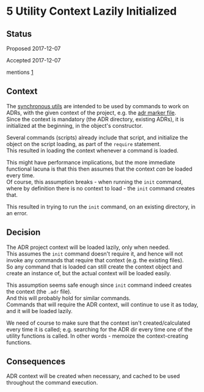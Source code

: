 # 5 Utility Context Lazily Initialized

## Status

Proposed 2017-12-07

Accepted 2017-12-07

mentions [1](1-ADR_directory_identified_by_marker_file.md)

## Context

The [synchronous utils](../../src/adr_util_sync.js) are intended to be used by commands to work on ADRs, with the given context of the project, e.g. the [adr marker file](1-ADR_directory_identified_by_marker_file.md).  
Since the context is mandatory (the ADR directory, existing ADRs), it is initialized at the beginning, in the object's constructor.

Several commands (scripts) already include that script, and initialize the object on the script loading, as part of the `require` statement.  
This resulted in loading the context whenever a command is loaded.  

This might have performance implications, but the more immediate functional lacuna is that this then assumes that the context *can* be loaded every time.  
Of course, this assumption breaks - when running the `init` command, where by definition there is no context to load - the `init` command creates that.

This resulted in trying to run the `init` command, on an existing directory, in an error.

## Decision
The ADR project context will be loaded lazily, only when needed.  
This assumes the `init` command doesn't require it, and hence will not invoke any commands that require that context (e.g. the existing files).  
So any command that is loaded can still create the context object and create an instance of, but the actual context will be loaded easily.

This assumption seems safe enough since `init` command indeed creates the context (the `.adr` file).  
And this will probably hold for similar commands.  
Commands that will require the ADR context, will continue to use it as today, and it will be loaded lazily.

We need of course to make sure that the context isn't created/calculated every time it is called; e.g. searching for the ADR dir every time one of the utility functions is called. In other words - memoize the context-creating functions.

## Consequences
ADR context will be created when necessary, and cached to be used throughout the command execution.


    